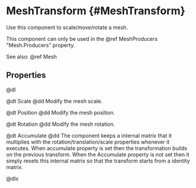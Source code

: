 # MeshTransform {#MeshTransform}

Use this component to scale/move/rotate a mesh.

This component can only be used in the @ref MeshProducers "Mesh.Producers" property.

See also: @ref Mesh

## Properties

@dl

@dt Scale
@dd Modify the mesh scale.

@dt Position
@dd Modify the mesh position.

@dt Rotation
@dd Modify the mesh rotation.

@dt Accumulate
@dd The component keeps a internal matrix that it multiplies with the rotation/translation/scale properties whenever it executes. When accumulate property is set then the transformation builds on the previous transform. When the Accumulate property is not set then it simply resets this internal matrix so that the transform starts from a identity matrix.

@dlx
